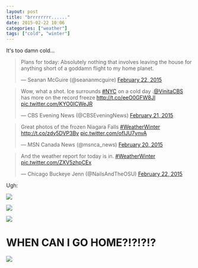 ```yaml
---
layout: post
title: "brrrrrrrr......"
date: 2015-02-22 10:06
categories: ["weather"]
tags: ["cold", "winter"]
---
```

It's too damn cold...


<blockquote class="twitter-tweet" lang="en"><p>Plans for today:
Absolutely nothing that involves leaving the house for anything short
of a goddamn flight to my home planet.</p>&mdash; Seanan McGuire
(@seananmcguire) <a
href="https://twitter.com/seananmcguire/status/569503474716577793">February
22, 2015</a></blockquote>

<blockquote class="twitter-tweet" lang="en"><p>Wow, what a shot. Ice
surrounds <a href="https://twitter.com/hashtag/NYC?src=hash">#NYC</a>
on a cold day .<a href="https://twitter.com/VinitaCBS">@VinitaCBS</a>
has more on the record freeze <a
href="http://t.co/eeO0GFW8Jl">http://t.co/eeO0GFW8Jl</a> <a
href="http://t.co/KYO0ICWeJR">pic.twitter.com/KYO0ICWeJR</a></p>&mdash;
CBS Evening News (@CBSEveningNews) <a
href="https://twitter.com/CBSEveningNews/status/568955786413662208">February
21, 2015</a></blockquote>

<blockquote class="twitter-tweet" lang="en"><p>Great photos of the
frozen Niagara Falls <a
href="https://twitter.com/hashtag/WeatherWinter?src=hash">#WeatherWinter</a>
<a href="http://t.co/zdv5DVP3Bv">http://t.co/zdv5DVP3Bv</a> <a
href="http://t.co/ofIJU7ynvA">pic.twitter.com/ofIJU7ynvA</a></p>&mdash;
MSN Canada News (@msnca_news) <a
href="https://twitter.com/msnca_news/status/568808462727061504">February
20, 2015</a></blockquote>


<blockquote class="twitter-tweet" lang="en"><p>And the weather report
for today is in. <a
href="https://twitter.com/hashtag/WeatherWinter?src=hash">#WeatherWinter</a>
<a
href="http://t.co/ZXV5zhpCEx">pic.twitter.com/ZXV5zhpCEx</a></p>&mdash;
Chicago Buckeye Jenn (@NailsAndTheOSU) <a
href="https://twitter.com/NailsAndTheOSU/status/569501079647465472">February
22, 2015</a></blockquote>

Ugh:

![](http://tt.imageshare.s3.amazonaws.com/blog/weather/blog-brrrr-weather-wunderground-wsp.jpg)

![]({{site.images.s3path}}blog/weather/2015-02-22-brrrr/actchill_600x405.jpg)

![]({{site.images.s3path}}blog/weather/2015-02-22-brrrr/acttemp_600x405.jpg)

# WHEN CAN I GO HOME?!?!?!?

![](/images/emoji/24-loudly-crying-face.png)

<script async src="//platform.twitter.com/widgets.js" charset="utf-8"></script>
